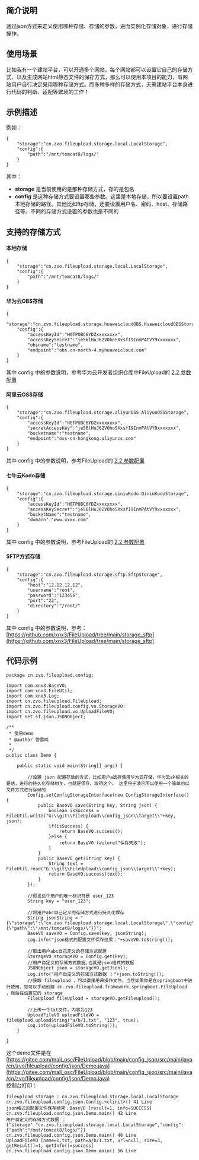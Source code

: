## 简介说明
通过json方式来定义使用哪种存储、存储的参数，进而实例化存储对象，进行存储操作。  

## 使用场景
比如我有一个建站平台，可以开通多个网站。每个网站都可以设置它自己的存储方式、以及生成网站html静态文件的保存方式，那么可以使用本项目的能力，有网站用户自行决定采用哪种存储方式。而多种多样的存储方式，无需建站平台本身进行代码的判断、适配等繁琐的工作！

## 示例描述
例如：  

````
{
    "storage":"cn.zvo.fileupload.storage.local.LocalStorage",
    "config":{
        "path":"/mnt/tomcat8/logs/"
    }
}
````
其中：
* **storage** 是当前使用的是那种存储方式，存的是包名
* **config** 是这种存储方式要设置哪些参数。这里是本地存储，所以要设置path本地存储的路径。其他比如ftp存储，还要设置用户名、密码、host、存储路径等。不同的存储方式设置的参数也是不同的

## 支持的存储方式
#### 本地存储
````
{
    "storage":"cn.zvo.fileupload.storage.local.LocalStorage",
    "config":{
        "path":"/mnt/tomcat8/logs/"
    }
}
````

#### 华为云OBS存储

````
{
    "storage":"cn.zvo.fileupload.storage.huaweicloudOBS.HuaweicloudOBSStorage",
    "config":{
        "accessKeyId":"H0TPUBC6YDZxxxxxxxx",
        "accessKeySecret":"je56lHuJ62VOhoSXxsfI9InmPAtVY9xxxxxxx",
        "obsname":"testname",
        "endpoint":"obs.cn-north-4.myhuaweicloud.com"
    }
}
````
其中 config 中的参数说明，参考华为云开发者组织仓库中FileUpload的 [2.2 参数配置](https://gitee.com/HuaweiCloudDeveloper/file-upload#22-%E5%8F%82%E6%95%B0%E9%85%8D%E7%BD%AE)

#### 阿里云OSS存储
````
{
    "storage":"cn.zvo.fileupload.storage.aliyunOSS.AliyunOSSStorage",
    "config":{
        "accessKeyId":"H0TPUBC6YDZxxxxxxxx",
        "secretAccessKey":"je56lHuJ62VOhoSXxsfI9InmPAtVY9xxxxxxx",
        "bucketname":"testname",
        "endpoint":"oss-cn-hongkong.aliyuncs.com"
    }
}
````
其中 config 中的参数说明，参考FileUpload的 [2.2 参数配置](https://gitee.com/mail_osc/FileUpload/tree/main/storage_aliyunOSS#22-%E4%BB%A3%E7%A0%81%E4%B8%AD%E4%BD%BF%E7%94%A8)

#### 七牛云Kodo存储
````
{
    "storage":"cn.zvo.fileupload.storage.qiniuKodo.QiniuKodoStorage",
    "config":{
        "accessKeyId":"H0TPUBC6YDZxxxxxxxx",
        "accessKeySecret":"je56lHuJ62VOhoSXxsfI9InmPAtVY9xxxxxxx",
        "bucketName":"testname",
        "domain":"www.xxxx.com"
    }
}
````
其中 config 中的参数说明，参考FileUpload的 [2.2 参数配置](https://github.com/xnx3/fileupload-storage-qiniucloudKodo#22-%E5%8F%82%E6%95%B0%E9%85%8D%E7%BD%AE)

#### SFTP方式存储

````
{
    "storage":"cn.zvo.fileupload.storage.sftp.SftpStorage",
    "config":{
        "host":"12.12.12.12",
        "username":"root",
        "password":"123456",
        "port":"22",
        "directory":"/root/"
    }
}
````
其中 config 中的参数说明，参考： 
[https://github.com/xnx3/FileUpload/tree/main/storage_sftp](https://github.com/xnx3/FileUpload/tree/main/storage_sftp)


## 代码示例

````
package cn.zvo.fileupload.config;

import com.xnx3.BaseVO;
import com.xnx3.FileUtil;
import com.xnx3.Log;
import cn.zvo.fileupload.FileUpload;
import cn.zvo.fileupload.config.vo.StorageVO;
import cn.zvo.fileupload.vo.UploadFileVO;
import net.sf.json.JSONObject;

/**
 * 使用demo
 * @author 管雷鸣
 *
 */
public class Demo {
	
	public static void main(String[] args) {
		
		//设置 json 配置存放的方式，比如用户a选择使用华为云存储，华为云ak相关的是啥，进行的持久化存储相关，也就是保存、取得这个。 这里用于演示所以使用一个简单的以文件方式进行存储的
		Config.setConfigStorageInterface(new ConfigStorageInterface() {
			public BaseVO save(String key, String json) {
				boolean isSuccess = FileUtil.write("G:\\git\\FileUpload\\config_json\\target\\"+key, json);
				if(isSuccess) {
					return BaseVO.success();
				}else {
					return BaseVO.failure("保存失败");
				}
			}
			public BaseVO get(String key) {
				String text = FileUtil.read("G:\\git\\FileUpload\\config_json\\target\\"+key);
				return BaseVO.success(text);
			}
		});
		
		//假设这个用户的唯一标识符是 user_123
		String key = "user_123";
		
		//将用户abc自己定义的存储方式进行持久化保存
		String jsonString = "{\"storage\":\"cn.zvo.fileupload.storage.local.LocalStorage\",\"config\":{\"path\":\"/mnt/tomcat8/logs/\"}}";
		BaseVO saveVO = Config.save(key, jsonString);
		Log.info("json格式的配置文件保存结果："+saveVO.toString());
		
		//取出用户abc自己定义的存储方式配置
		StorageVO storageVO = Config.get(key);
		//用户自定义的存储方式数据,也就是json格式的数据
		JSONObject json = storageVO.getJson();
		Log.info("用户自定义的存储方式数据 ："+json.toString());
		//获取 fileupload ，可以直接用来操作文件。当然如果你是在springboot中进行使用，您可以手动创建 cn.zvo.fileupload.framework.springboot.FileUpload ，然后在设置它的 storage
		FileUpload fileUpload = storageVO.getFileupload();
		
		//上传一个txt文件，内容为123
		UploadFileVO uploadFileVO = fileUpload.uploadString("a/b/1.txt", "123", true);
		Log.info(uploadFileVO.toString());
	}
	
}

````

这个demo文件是在 [https://gitee.com/mail_osc/FileUpload/blob/main/config_json/src/main/java/cn/zvo/fileupload/config/json/Demo.java](https://gitee.com/mail_osc/FileUpload/blob/main/config_json/src/main/java/cn/zvo/fileupload/config/json/Demo.java)  
控制台打印：

````
fileupload storage : cn.zvo.fileupload.storage.local.LocalStorage 	 cn.zvo.fileupload.config.json.Config.<clinit>() 41 Line
json格式的配置文件保存结果：BaseVO [result=1, info=SUCCESS] 	 cn.zvo.fileupload.config.json.Demo.main() 42 Line
用户自定义的存储方式数据 ：{"storage":"cn.zvo.fileupload.storage.local.LocalStorage","config":{"path":"/mnt/tomcat8/logs/"}} 	 cn.zvo.fileupload.config.json.Demo.main() 48 Line
UploadFileVO [name=1.txt, path=a/b/1.txt, url=null, size=3, getResult()=1, getInfo()=success] 	 cn.zvo.fileupload.config.json.Demo.main() 56 Line

````
